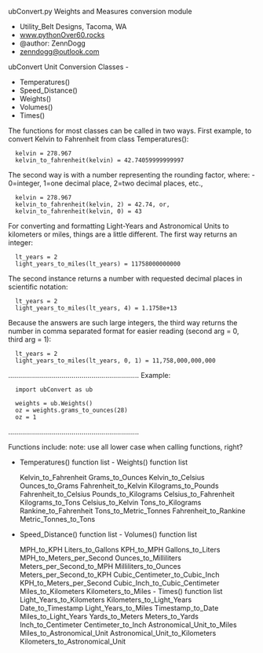 ubConvert.py
Weights and Measures conversion module

- Utility_Belt Designs, Tacoma, WA
- www.pythonOver60.rocks
- @author: ZennDogg
- zenndogg@outlook.com

ubConvert Unit Conversion Classes -

  - Temperatures()
  - Speed_Distance()
  - Weights()
  - Volumes()
  - Times()

  The functions for most classes can be called in two ways.
  First example, to convert Kelvin to Fahrenheit from class Temperatures():

      kelvin = 278.967
      kelvin_to_fahrenheit(kelvin) = 42.74059999999997

  The second way is with a number representing the rounding factor, where:
      - 0=integer, 1=one decimal place, 2=two decimal places, etc.,

      kelvin = 278.967
      kelvin_to_fahrenheit(kelvin, 2) = 42.74, or,
      kelvin_to_fahrenheit(kelvin, 0) = 43

  For converting and formatting Light-Years and Astronomical Units to kilometers
  or miles, things are a little different. The first way returns an integer:

      lt_years = 2
      light_years_to_miles(lt_years) = 11758000000000

  The second instance returns a number with requested decimal places in
  scientific notation:

      lt_years = 2
      light_years_to_miles(lt_years, 4) = 1.1758e+13

  Because the answers are such large integers, the third way returns the number
  in comma separated format for easier reading (second arg = 0, third arg = 1):

      lt_years = 2
      light_years_to_miles(lt_years, 0, 1) = 11,758,000,000,000

  ..................................................................
  Example:

      import ubConvert as ub

      weights = ub.Weights()
      oz = weights.grams_to_ounces(28)
      oz = 1

  ..................................................................

  Functions include: note: use all lower case when calling functions, right?

  - Temperatures() function list            - Weights() function list

      Kelvin_to_Fahrenheit                      Grams_to_Ounces
      Kelvin_to_Celsius                         Ounces_to_Grams
      Fahrenheit_to_Kelvin                      Kilograms_to_Pounds
      Fahrenheit_to_Celsius                     Pounds_to_Kilograms
      Celsius_to_Fahrenheit                     Kilograms_to_Tons
      Celsius_to_Kelvin                         Tons_to_Kilograms
      Rankine_to_Fahrenheit                     Tons_to_Metric_Tonnes
      Fahrenheit_to_Rankine                     Metric_Tonnes_to_Tons

  - Speed_Distance() function list          - Volumes() function list

      MPH_to_KPH                                 Liters_to_Gallons
      KPH_to_MPH                                 Gallons_to_Liters
      MPH_to_Meters_per_Second                   Ounces_to_Milliliters
      Meters_per_Second_to_MPH                   Milliliters_to_Ounces
      Meters_per_Second_to_KPH                   Cubic_Centimeter_to_Cubic_Inch
      KPH_to_Meters_per_Second                   Cubic_Inch_to_Cubic_Centimeter
      Miles_to_Kilometers
      Kilometers_to_Miles                    - Times() function list
      Light_Years_to_Kilometers
      Kilometers_to_Light_Years                  Date_to_Timestamp
      Light_Years_to_Miles                       Timestamp_to_Date
      Miles_to_Light_Years
      Yards_to_Meters
      Meters_to_Yards
      Inch_to_Centimeter
      Centimeter_to_Inch
      Astronomical_Unit_to_Miles
      Miles_to_Astronomical_Unit
      Astronomical_Unit_to_Kilometers
      Kilometers_to_Astronomical_Unit
